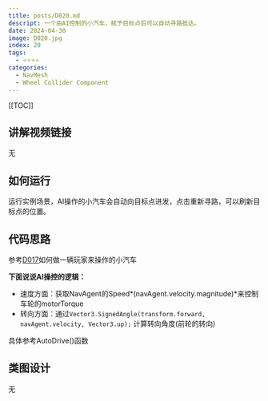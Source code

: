 ```yaml
---
title: posts/D020.md
descript: 一个由AI控制的小汽车，赋予目标点后可以自动寻路抵达。
date: 2024-04-30
image: D020.jpg
index: 20
tags:
  - ⭐️⭐️⭐️⭐️
categories:
  - NavMesh
  - Wheel Collider Component
---
```


[[TOC]]

## 讲解视频链接
无

## 如何运行
运行实例场景，AI操作的小汽车会自动向目标点进发，点击重新寻路，可以刷新目标点的位置。

## 代码思路

参考[D017](https://www.notion.so/1f3f1884f46144fa9e94b527ab06f6e7?pvs=21)如何做一辆玩家来操作的小汽车

**下面说说AI操控的逻辑：**

- 速度方面：获取NavAgent的Speed*(navAgent.velocity.magnitude)*来控制车轮的motorTorque
- 转向方面：通过`Vector3.SignedAngle(transform.forward, navAgent.velocity, Vector3.up);` 计算转向角度(前轮的转向)

具体参考AutoDrive()函数

## 类图设计
无
